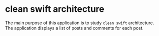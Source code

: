 # clean swift architecture

The main purpose of this application is to study `clean swift` architecture. The application displays a list of posts and comments for each post.
